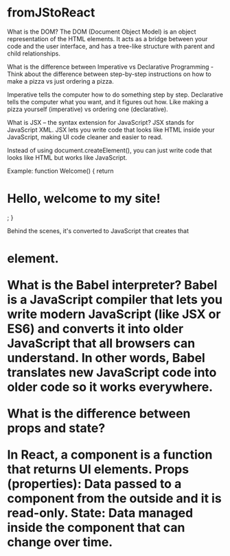 # fromJStoReact

What is the DOM?
The DOM (Document Object Model) is an object representation of the HTML elements. It acts as a bridge between your code and the user interface, and has a tree-like structure with parent and child relationships.

What is the difference between Imperative vs Declarative Programming - Think about the difference between step-by-step instructions on how to make a pizza vs just ordering a pizza.

Imperative tells the computer how to do something step by step.
Declarative tells the computer what you want, and it figures out how.
Like making a pizza yourself (imperative) vs ordering one (declarative).


What is JSX – the syntax extension for JavaScript?
JSX stands for JavaScript XML.
JSX lets you write code that looks like HTML inside your JavaScript, making UI code cleaner and easier to read.

Instead of using document.createElement(), you can just write code that looks like HTML but works like JavaScript.

Example:
function Welcome() {
  return <h1>Hello, welcome to my site!</h1>;
}

Behind the scenes, it's converted to JavaScript that creates that <h1> element.

What is the Babel interpreter?
Babel is a JavaScript compiler that lets you write modern JavaScript (like JSX or ES6) and converts it into older JavaScript that all browsers can understand. In other words, Babel translates new JavaScript code into older code so it works everywhere.

What is the difference between props and state?

In React, a component is a function that returns UI elements.
Props (properties): Data passed to a component from the outside and it is read-only.
State: Data managed inside the component that can change over time.